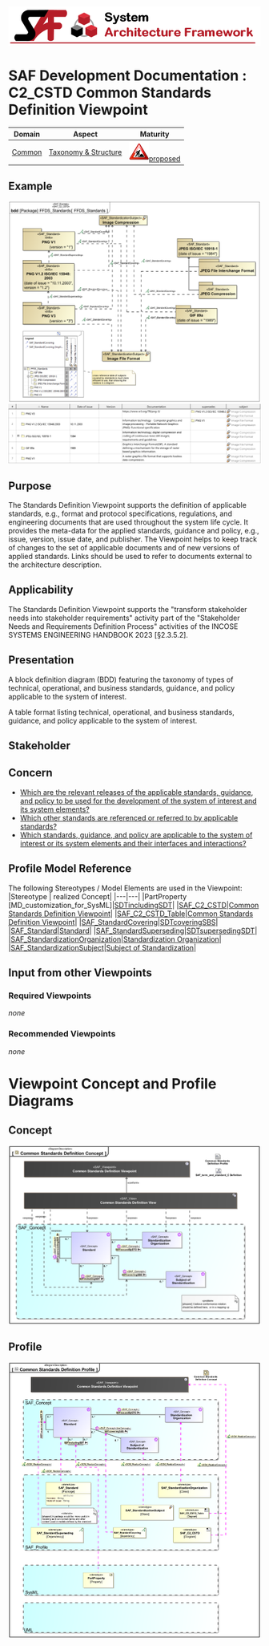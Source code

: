 ![System Architecture Framework](../../diagrams/Banner_SAF.png)
# SAF Development Documentation : **C2_CSTD** Common Standards Definition Viewpoint
|**Domain**|**Aspect**|**Maturity**|
| --- | --- | --- |
|[Common](../../domains.md#Domain-Common)|[Taxonomy & Structure](../../aspects.md#Aspect-Taxonomy-&-Structure)|![Proposed](../../diagrams/Under_construction_icon-red.svg )[proposed](../../using-saf/maturity.md#proposed)|
## Example
![Common-Standards-Definition-Viewpoint-primary-example.svg](../../diagrams/vp-examples/Common-Standards-Definition-Viewpoint-primary-example.svg)
![Common-Standards-Definition-Viewpoint-primary-example-1.svg](../../diagrams/vp-examples/Common-Standards-Definition-Viewpoint-primary-example-1.svg)
## Purpose
The Standards Definition Viewpoint supports the definition of applicable standards, e.g., format and protocol specifications, regulations, and engineering documents that are used throughout the system life cycle. It provides the meta-data for the applied standards, guidance and policy, e.g., issue, version, issue date, and publisher. The Viewpoint helps to keep track of changes to the set of applicable documents and of new versions of applied standards. Links should be used to refer to documents external to the architecture description.
## Applicability
The Standards Definition Viewpoint supports the "transform stakeholder needs into stakeholder requirements" activity part of the "Stakeholder Needs and Requirements Definition Process" activities of the INCOSE SYSTEMS ENGINEERING HANDBOOK 2023 [§2.3.5.2].
## Presentation
A block definition diagram (BDD) featuring the taxonomy of types of technical, operational, and business standards, guidance, and policy applicable to the system of interest.

A table format listing technical, operational, and business standards, guidance, and policy applicable to the system of interest.

## Stakeholder
## Concern
* [Which are the relevant releases of the applicable standards, guidance, and policy to be used for the development of the system of interest and its system elements?](../../concerns.md#_2021x_2_8710274_1700821579663_211989_58619)
* [Which other standards are referenced or referred to by applicable standards?](../../concerns.md#_2021x_2_8710274_1700821592720_121043_58626)
* [Which standards, guidance, and policy are applicable to the system of interest or its system elements and their interfaces and interactions?](../../concerns.md#_2021x_2_8710274_1700821558610_489259_58612)
## Profile Model Reference
The following Stereotypes / Model Elements are used in the Viewpoint:
|Stereotype | realized Concept|
|---|---|
|PartProperty [MD_customization_for_SysML]|[SDTincludingSDT](../concept/concepts.md#SDTincludingSDT)|
|[SAF_C2_CSTD](../../stereotypes.md#SAF_C2_CSTD)|[Common Standards Definition Viewpoint](../concept/concepts.md#Common-Standards-Definition-Viewpoint)|
|[SAF_C2_CSTD_Table](../../stereotypes.md#SAF_C2_CSTD_Table)|[Common Standards Definition Viewpoint](../concept/concepts.md#Common-Standards-Definition-Viewpoint)|
|[SAF_StandardCovering](../../stereotypes.md#SAF_StandardCovering)|[SDTcoveringSBS](../concept/concepts.md#SDTcoveringSBS)|
|[SAF_Standard](../../stereotypes.md#SAF_Standard)|[Standard](../concept/concepts.md#Standard)|
|[SAF_StandardSuperseding](../../stereotypes.md#SAF_StandardSuperseding)|[SDTsupersedingSDT](../concept/concepts.md#SDTsupersedingSDT)|
|[SAF_StandardizationOrganization](../../stereotypes.md#SAF_StandardizationOrganization)|[Standardization Organization](../concept/concepts.md#Standardization-Organization)|
|[SAF_StandardizationSubject](../../stereotypes.md#SAF_StandardizationSubject)|[Subject of Standardization](../concept/concepts.md#Subject-of-Standardization)|
## Input from other Viewpoints
### Required Viewpoints
*none*
### Recommended Viewpoints
*none*
# Viewpoint Concept and Profile Diagrams
## Concept
![Common Standards Definition Concept](diagrams/Common-Standards-Definition-Concept.svg)
## Profile
![Common Standards Definition Profile](diagrams/Common-Standards-Definition-Profile.svg)
